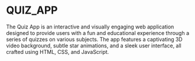 # QUIZ_APP
The Quiz App is an interactive and visually engaging web application designed to provide users with a fun and educational experience through a series of quizzes on various subjects. The app features a captivating 3D video background, subtle star animations, and a sleek user interface, all crafted using HTML, CSS, and JavaScript.
